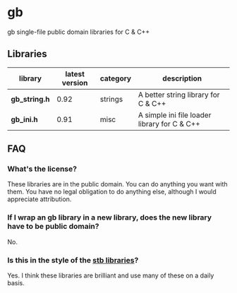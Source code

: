 # gb
gb single-file public domain libraries for C &amp; C++

## Libraries

library         | latest version | category | description
----------------|----------------|----------|-------------
**gb_string.h** |           0.92 | strings  | A better string library for C & C++
**gb_ini.h**    |           0.91 | misc     | A simple ini file loader library for C & C++

## FAQ

### What's the license?

These libraries are in the public domain. You can do anything you want with them. You have no legal obligation to do anything else, although I would appreciate attribution.

### If I wrap an gb library in a new library, does the new library have to be public domain?

No.

### Is this in the style of the [stb libraries](https://github.com/nothings/stb)?

Yes. I think these libraries are brilliant and use many of these on a daily basis.
